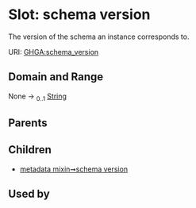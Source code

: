 
# Slot: schema version


The version of the schema an instance corresponds to.

URI: [GHGA:schema_version](https://w3id.org/GHGA/schema_version)


## Domain and Range

None &#8594;  <sub>0..1</sub> [String](types/String.md)

## Parents


## Children

 *  [metadata mixin➞schema version](metadata_mixin_schema_version.md)

## Used by

